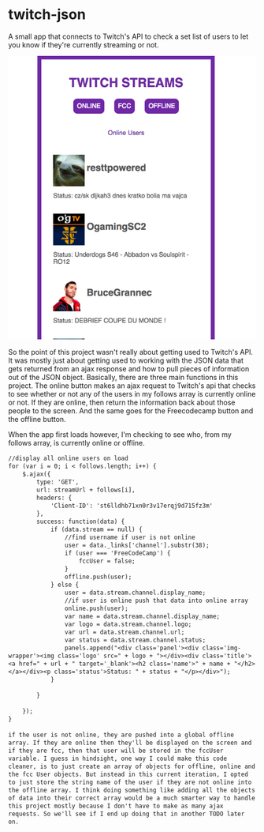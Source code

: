 # twitch-json
A small app that connects to Twitch's API to check a set list of users to let you know if they're currently streaming or not.

![Twitch JSON app](twitch.png)

So the point of this project wasn't really about getting used to Twitch's API. It was mostly just about getting used to working with the JSON data that gets returned from an ajax response and how to pull pieces of information out of the JSON object. Basically, there are three main functions in this project. The online button makes an ajax request to Twitch's api that checks to see whether or not any of the users in my follows array is currently online or not. If they are online, then return the information back about those people to the screen. And the same goes for the Freecodecamp button and the offline button.

When the app first loads however, I'm checking to see who, from my follows array, is currently online or offline.

    //display all online users on load
    for (var i = 0; i < follows.length; i++) {
        $.ajax({
            type: 'GET',
            url: streamUrl + follows[i],
            headers: {
                'Client-ID': 'st6lldhb71xn0r3v17erqj9d715fz3m'
            },
            success: function(data) {
                if (data.stream == null) {
                    //find username if user is not online
                    user = data._links['channel'].substr(38);
                    if (user === 'FreeCodeCamp') {
                        fccUser = false;
                    }
                    offline.push(user);
                } else {
                    user = data.stream.channel.display_name;
                    //if user is online push that data into online array
                    online.push(user);
                    var name = data.stream.channel.display_name;
                    var logo = data.stream.channel.logo;
                    var url = data.stream.channel.url;
                    var status = data.stream.channel.status;
                    panels.append("<div class='panel'><div class='img-wrapper'><img class='logo' src=" + logo + "></div><div class='title'><a href=" + url + " target='_blank'><h2 class='name'>" + name + "</h2></a></div><p class='status'>Status: " + status + "</p></div>");
                }

            }

        });
    }
    
    if the user is not online, they are pushed into a global offline array. If they are online then they'll be displayed on the screen and if they are fcc, then that user will be stored in the fccUser variable. I guess in hindsight, one way I could make this code cleaner, is to just create an array of objects for offline, online and the fcc User objects. But instead in this current iteration, I opted to just store the string name of the user if they are not online into the offline array. I think doing something like adding all the objects of data into their correct array would be a much smarter way to handle this project mostly because I don't have to make as many ajax requests. So we'll see if I end up doing that in another TODO later on.

